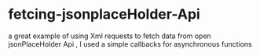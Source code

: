 # fetcing-jsonplaceHolder-Api
a great example of using Xml requests to fetch data from open jsonPlaceHolder Api , I used a simple callbacks for asynchronous functions
